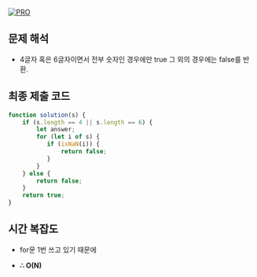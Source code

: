 [![PRO]][Link]

## 문제 해석

- 4글자 혹은 6글자이면서 전부 숫자인 경우에만 true 그 외의 경우에는 false를 반환.

## 최종 제출 코드

```js
function solution(s) {
    if (s.length == 4 || s.length == 6) {
        let answer;
        for (let i of s) {
           if (isNaN(i)) {
               return false;
           }
        }   
    } else {
        return false;
    }
    return true;
}
```

## 시간 복잡도

- for문 1번 쓰고 있기 때문에

-   **∴ O(N)**

<!---------------------------------------------------------------------------->

[PRO]: https://github.com/GoSSaChin/algorithm-js/assets/107768516/67c43b52-bc3f-4571-a249-5519021afbb0
[Link]: https://school.programmers.co.kr/learn/courses/30/lessons/12918
